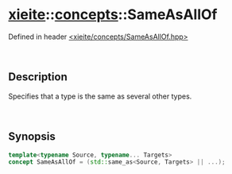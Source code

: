 # [xieite](../xieite.md)\:\:[concepts](../concepts.md)\:\:SameAsAllOf
Defined in header [<xieite/concepts/SameAsAllOf.hpp>](../../include/xieite/concepts/SameAsAllOf.hpp)

&nbsp;

## Description
Specifies that a type is the same as several other types.

&nbsp;

## Synopsis
```cpp
template<typename Source, typename... Targets>
concept SameAsAllOf = (std::same_as<Source, Targets> || ...);
```
